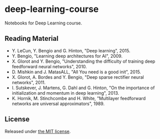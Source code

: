 # deep-learning-course

Notebooks for Deep Learning course.

## Reading Material

* Y. LeCun,	Y. Bengio	and G. Hinton, "Deep learning", 2015.
* Y. Bengio, "Learning deep architectures for AI", 2009.
* X. Glorot and Y. Bengio, "Understanding the difficulty of training deep feedforward neural networks", 2010.
* D. Mishkin and J. MatasALL, "All You need is a good init", 2015.
* X. Glorot, A. Bordes and Y. Bengio, "Deep sparse rectifier neural networks", 2011.
* I. Sutskever, J. Martens, G. Dahl and G. Hinton, "On the importance of initialization and momentum in deep learning", 2013.
* K. Hornik, M. Stinchcombe and H. White, "Multilayer feedforward networks are universal approximators", 1989.








## License

Released under [the MIT license](LICENSE).
